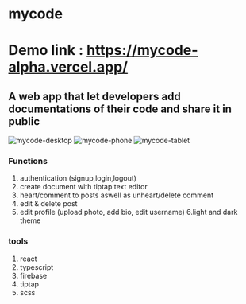 # mycode
# Demo link : https://mycode-alpha.vercel.app/

## A web app that let developers add documentations of their code and share it in public 

![mycode-desktop](https://user-images.githubusercontent.com/100985581/197923083-7bb9165c-52f6-4f36-a710-62110389eae7.png)
![mycode-phone](https://user-images.githubusercontent.com/100985581/197924299-b64f1761-89e6-44a2-87ba-51f364ab3984.png)
![mycode-tablet](https://user-images.githubusercontent.com/100985581/197924304-665a005f-eec8-48b4-ad05-49e56ec4d639.png)

###  Functions
1. authentication (signup,login,logout)
2. create document with tiptap text editor
3. heart/comment to posts aswell as unheart/delete comment
4. edit & delete post
5. edit profile (upload photo, add bio, edit username)
6.light and dark theme
### tools
1. react
2. typescript
3. firebase
4. tiptap
5. scss
